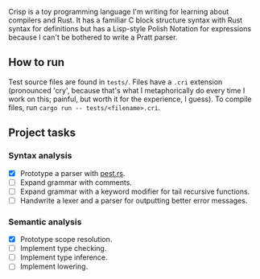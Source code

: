 Crisp is a toy programming language I'm writing for learning about compilers and Rust. It has a familiar C block structure syntax with Rust syntax for definitions but has a Lisp-style Polish Notation for expressions because I can't be bothered to write a Pratt parser.

## How to run
Test source files are found in `tests/`. Files have a `.cri` extension (pronounced 'cry', because that's what I metaphorically do every time I work on this; painful, but worth it for the experience, I guess). To compile files, run `cargo run -- tests/<filename>.cri`.

## Project tasks
### Syntax analysis
- [x] Prototype a parser with [pest.rs](https://pest.rs).
- [ ] Expand grammar with comments.
- [ ] Expand grammar with a keyword modifier for tail recursive functions.
- [ ] Handwrite a lexer and a parser for outputting better error messages.

### Semantic analysis
- [x] Prototype scope resolution.
- [ ] Implement type checking.
- [ ] Implement type inference.
- [ ] Implement lowering.